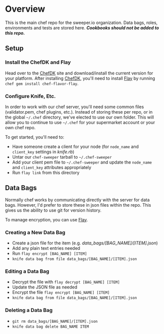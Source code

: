 # Overview

This is the main chef repo for the sweeper.io organization. Data bags, roles, environments and tests are stored here.
_**Cookbooks should not be added to this repo.**_

## Setup

### Install the ChefDK and Flay

Head over to the [ChefDK] site and download/install the current version for your platform. After installing [ChefDK],
you'll need to install [Flay] by running `chef gem install chef-flavor-flay`.

### Configure Knife, Etc.

In order to work with our chef server, you'll need some common files (validator.pem, chef plugins, etc.). Instead of
storing these per repo, or in the global `~/.chef` directory, we've elected to use our own folder. This will allow you
to continue to use `~/.chef` for your supermarket account or your own chef repo.

To get started, you'll need to:

* Have someone create a client for your node (for `node_name` and `client_key` settings in _knife.rb_)
* Untar our `chef-sweeper` tarball to `~/.chef-sweeper`
* Add your client pem file to `~/.chef-sweeper` and update the `node_name` and `client_key` attributes appropriately
* Run `flay link` from this directory

[ChefDK]: https://downloads.chef.io/chef-dk/
[Flay]: https://github.com/sweeperio/flay

## Data Bags

Normally chef works by communicating directly with the server for data bags. However, I'd prefer to store these in
json files within the repo. This gives us the ability to use git for version history.

To manage encryption, you can use [Flay].

### Creating a New Data Bag

* Create a json file for the item (e.g. _data_bags/[BAG_NAME]/[ITEM].json_)
* Add any plain text entries needed
* Run `flay encrypt [BAG_NAME] [ITEM]`
* `knife data bag from file data_bags/[BAG_NAME]/[ITEM].json`

### Editing a Data Bag

* Decrypt the file with `flay decrypt [BAG_NAME] [ITEM]`
* Update the JSON file as needed
* Encrypt the file `flay encrypt [BAG_NAME] [ITEM]`
* `knife data bag from file data_bags/[BAG_NAME]/[ITEM].json`

### Deleting a Data Bag

* `git rm data_bags/[BAG_NAME]/[ITEM].json`
* `knife data bag delete BAG_NAME ITEM`
